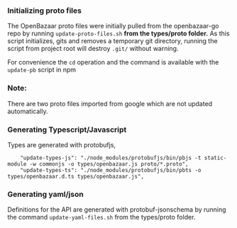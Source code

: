 ### Initializing proto files
 The OpenBazaar proto files were initially pulled from the openbazaar-go repo by running `update-proto-files.sh`
 **from the types/proto folder.**  As this script initializes, gits and removes a temporary git directory,
 running the script from project root will destroy `.git/` without warning.

 For convenience the `cd` operation and the command is available with the `update-pb` script in npm

 ### Note:
 There are two proto files imported from google which are not updated automatically.

### Generating Typescript/Javascript

Types are generated with protobufjs,

```
    "update-types-js": "./node_modules/protobufjs/bin/pbjs -t static-module -w commonjs -o types/openbazaar.js proto/*.proto",
    "update-types-ts": "./node_modules/protobufjs/bin/pbts -o types/openbazaar.d.ts types/openbazaar.js",
```

### Generating yaml/json

Definitions for the API are generated with protobuf-jsonschema by running the command `update-yaml-files.sh` from the
 types/proto folder.
